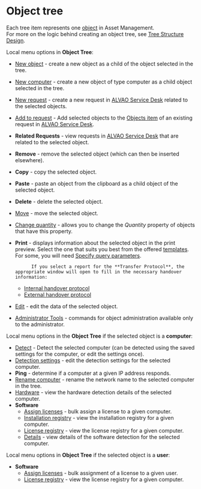 # Object tree
     
Each tree item represents one [object](../../alvao-asset-management/objects-and-properties) in Asset Management.  
         For more on the logic behind creating an object tree, see [Tree Structure Design](../../alvao-asset-management/implementation/tree-design).
      
Local menu options in **Object Tree**:
     
- [New object](edit/new-object)
            - create a new object as a child of the object selected in the tree.
- [New computer](edit/new-computer)
            - create a new object of type computer as a child object selected in the tree.
- [New request](../alvao-webapp/requests/new-request) - create a new request in [ALVAO Service Desk](../../alvao-service-desk) related to the selected objects.
- [Add to request](add-objects-to-ticket)
            - Add selected objects to the [Objects item](../alvao-webapp/requests/table-of-requests) of an existing request in [ALVAO Service Desk](../../alvao-service-desk).
- **Related Requests** - view requests in [ALVAO Service Desk](../../alvao-service-desk) that are related to the selected object.
- **Remove** - remove the selected object (which can then be inserted elsewhere).
- **Copy** - copy the selected object.
- **Paste** - paste an object from the clipboard as a child object of the selected object.
- **Delete** - delete the selected object.
- [Move](object/choose-object) - move the selected object.
- [Change quantity](change-quantity)
            - allows you to change the *Quantity* property of objects that have this property.
- **Print** - displays information about the selected object in the print preview. Select the one that suits you best from the offered [templates](../alvao-webapp/administration/asset-management/print-report-templates). For some, you will need [Specify query parameters](file/query-parameters).  

            If you select a report for the **Transfer Protocol**, the appropriate window will open to fill in the necessary handover information:
    - [Internal handover protocol](../alvao-webapp/objects/object/print)
    - [External handover protocol](../alvao-webapp/objects/object/print)
- [Edit](edit/object)
            - edit the data of the selected object.
- [Administrator Tools](admin-tools)
            - commands for object administration available only to the administrator.

Local menu options in the **Object Tree** if the selected object is a **computer**:

- [Detect](edit/detection)
            - Detect the selected computer (can be detected using the saved settings for the computer, or edit the settings once).
- [Detection settings](edit/detection/detection-setup) - edit the detection settings for the selected computer.
- **Ping** - determine if a computer at a given IP address responds.
- [Rename computer](computer-name)
            - rename the network name to the selected computer in the tree.
- [Hardware](tab-view/detection/detail/hardware) - view the hardware detection details of the selected computer.
- **Software**
    - [Assign licenses](assign-licenses)
                - bulk assign a license to a given computer.
    - [Installation registry](software/installation-registry) - view the installation registry for a given computer.
    - [License registry](software/license-registry) - view the license registry for a given computer.
    - [Details](tab-view/detection/detail/software) - view details of the software detection for the selected computer.

Local menu options in **Object Tree** if the selected object is a **user**:

- **Software**
    - [Assign licenses](assign-licenses)
                    - bulk assignment of a license to a given user.
    - [License registry](software/license-registry) - view the license registry for a given computer.

